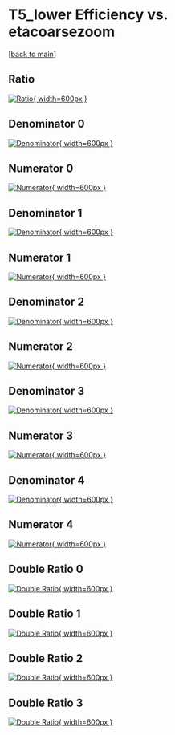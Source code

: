 # T5_lower Efficiency vs. etacoarsezoom

[[back to main](./)]



## Ratio

[![Ratio](../mtv/var/T5_lower_base_13_1_eff_etacoarsezoom.png){ width=600px }](../mtv/var/T5_lower_base_13_1_eff_etacoarsezoom.pdf)

## Denominator 0

[![Denominator](../mtv/den/T5_lower_base_13_1_eff_etacoarsezoom_den0.png){ width=600px }](../mtv/den/T5_lower_base_13_1_eff_etacoarsezoom_den0.pdf)

## Numerator 0

[![Numerator](../mtv/num/T5_lower_base_13_1_eff_etacoarsezoom_num0.png){ width=600px }](../mtv/num/T5_lower_base_13_1_eff_etacoarsezoom_num0.pdf)

## Denominator 1

[![Denominator](../mtv/den/T5_lower_base_13_1_eff_etacoarsezoom_den1.png){ width=600px }](../mtv/den/T5_lower_base_13_1_eff_etacoarsezoom_den1.pdf)

## Numerator 1

[![Numerator](../mtv/num/T5_lower_base_13_1_eff_etacoarsezoom_num1.png){ width=600px }](../mtv/num/T5_lower_base_13_1_eff_etacoarsezoom_num1.pdf)

## Denominator 2

[![Denominator](../mtv/den/T5_lower_base_13_1_eff_etacoarsezoom_den2.png){ width=600px }](../mtv/den/T5_lower_base_13_1_eff_etacoarsezoom_den2.pdf)

## Numerator 2

[![Numerator](../mtv/num/T5_lower_base_13_1_eff_etacoarsezoom_num2.png){ width=600px }](../mtv/num/T5_lower_base_13_1_eff_etacoarsezoom_num2.pdf)

## Denominator 3

[![Denominator](../mtv/den/T5_lower_base_13_1_eff_etacoarsezoom_den3.png){ width=600px }](../mtv/den/T5_lower_base_13_1_eff_etacoarsezoom_den3.pdf)

## Numerator 3

[![Numerator](../mtv/num/T5_lower_base_13_1_eff_etacoarsezoom_num3.png){ width=600px }](../mtv/num/T5_lower_base_13_1_eff_etacoarsezoom_num3.pdf)

## Denominator 4

[![Denominator](../mtv/den/T5_lower_base_13_1_eff_etacoarsezoom_den4.png){ width=600px }](../mtv/den/T5_lower_base_13_1_eff_etacoarsezoom_den4.pdf)

## Numerator 4

[![Numerator](../mtv/num/T5_lower_base_13_1_eff_etacoarsezoom_num4.png){ width=600px }](../mtv/num/T5_lower_base_13_1_eff_etacoarsezoom_num4.pdf)

## Double Ratio 0

[![Double Ratio](../mtv/ratio/T5_lower_base_13_1_eff_etacoarsezoom_ratio0.png){ width=600px }](../mtv/ratio/T5_lower_base_13_1_eff_etacoarsezoom_ratio0.pdf)

## Double Ratio 1

[![Double Ratio](../mtv/ratio/T5_lower_base_13_1_eff_etacoarsezoom_ratio1.png){ width=600px }](../mtv/ratio/T5_lower_base_13_1_eff_etacoarsezoom_ratio1.pdf)

## Double Ratio 2

[![Double Ratio](../mtv/ratio/T5_lower_base_13_1_eff_etacoarsezoom_ratio2.png){ width=600px }](../mtv/ratio/T5_lower_base_13_1_eff_etacoarsezoom_ratio2.pdf)

## Double Ratio 3

[![Double Ratio](../mtv/ratio/T5_lower_base_13_1_eff_etacoarsezoom_ratio3.png){ width=600px }](../mtv/ratio/T5_lower_base_13_1_eff_etacoarsezoom_ratio3.pdf)

